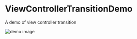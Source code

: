 # ViewControllerTransitionDemo
A demo of view controller transition

![demo image](http://i1.tietuku.com/3c025a9b7ba6b8ea.gif)
